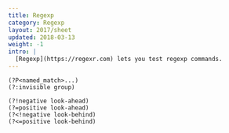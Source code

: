```yaml
---
title: Regexp
category: Regexp
layout: 2017/sheet
updated: 2018-03-13
weight: -1
intro: |
  [Regexp](https://regexr.com) lets you test regexp commands.
---
```


    (?P<named_match>...)
    (?:invisible group)

    (?!negative look-ahead)
    (?=positive look-ahead)
    (?<!negative look-behind)
    (?<=positive look-behind)
